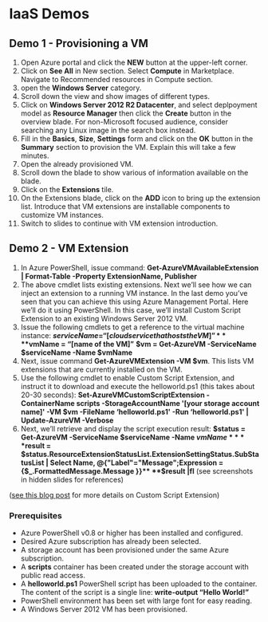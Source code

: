 # IaaS Demos

## Demo 1 - Provisioning a VM

1. Open Azure portal and click the **NEW** button at the upper-left corner.
2. Click on **See All** in New section. Select **Compute** in Marketplace. Navigate to Recommended resources in Compute section.
3. open the **Windows Server** category.
4. Scroll down the view and show images of different types.
5. Click on **Windows Server 2012 R2 Datacenter**, and select deplpoyment model as **Resource Manager** then click the **Create** button in the overview blade. For non-Microsoft focused audience, consider searching any Linux image in the search box instead.
6. Fill in the **Basics**, **Size**, **Settings** form and click on the **OK** button in the **Summary** section to provision the VM. Explain this will take a few minutes.
7. Open the already provisioned VM.
8. Scroll down the blade to show various of information available on the blade.
9. Click on the **Extensions** tile. 
10. On the Extensions blade, click on the **ADD** icon to bring up the extension list. Introduce that VM extensions are installable components to customize VM instances. 
11. Switch to slides to continue with VM extension introduction.

## Demo 2 - VM Extension 

1.	In Azure PowerShell, issue command: **Get-AzureVMAvailableExtension | Format-Table -Property ExtensionName, Publisher**
2.	The above cmdlet lists existing extensions. Next we’ll see how we can inject an extension to a running VM instance. In the last demo you’ve seen that you can achieve this using Azure Management Portal. Here we’ll do it using PowerShell. In this case, we’ll install Custom Script Extension to an existing Windows Server 2012 VM.
3.	Issue the following cmdlets to get a reference to the virtual machine instance:
      **$serviceName = “[cloud service that hosts the VM]”**
      **$vmName = “[name of the VM]”**
      **$vm = Get-AzureVM -ServiceName $serviceName -Name $vmName**
4.	Next, issue command **Get-AzureVMExtension -VM $vm**. This lists VM extensions that are currently installed on the VM.
5.	Use the following cmdlet to enable Custom Script Extension, and instruct it to download and execute the helloworld.ps1 (this takes about 20-30 seconds):
**Set-AzureVMCustomScriptExtension -ContainerName scripts -StorageAccountName '[your storage account name]' -VM $vm -FileName ‘helloworld.ps1' -Run ‘helloworld.ps1' | Update-AzureVM -Verbose**
6. Next, we’ll retrieve and display the script execution result:
**$status = Get-AzureVM -ServiceName $serviceName -Name $vmName**
**$result = $status.ResourceExtensionStatusList.ExtensionSettingStatus.SubStatusList | Select Name, @{"Label"="Message";Expression = {$_.FormattedMessage.Message }}** 
**$result |fl**
(see screenshots in hidden slides for references)

([see this blog post](http://azure.microsoft.com/blog/2014/07/15/automating-sql-server-vm-configuration-using-custom-script-extension/) for more details on Custom Script Extension)

### Prerequisites

- Azure PowerShell v0.8 or higher has been installed and configured.
-	Desired Azure subscription has already been selected. 
-	A storage account has been provisioned under the same Azure subscription.
-	A **scripts** container has been created under the storage account with public read access.
-	A **helloworld.ps1** PowerShell script has been uploaded to the container. The content of the script is a single line: **write-output “Hello World!”**
-	PowerShell environment has been set with large font for easy reading.
-	A Windows Server 2012 VM has been provisioned.
